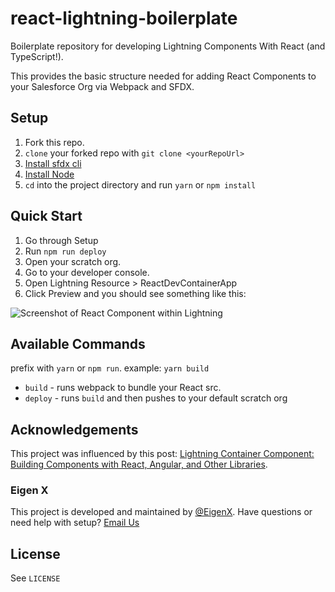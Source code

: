 # react-lightning-boilerplate
Boilerplate repository for developing Lightning Components With React (and TypeScript!).

This provides the basic structure needed for adding React Components to your Salesforce Org via Webpack and SFDX.

## Setup

1. Fork this repo.
1. `clone` your forked repo with `git clone <yourRepoUrl>`
1. [Install sfdx cli](https://developer.salesforce.com/tools/sfdxcli)
1. [Install Node](https://nodejs.org/en/)
1. `cd` into the project directory and run `yarn` or `npm install`

## Quick Start

1. Go through Setup
1. Run `npm run deploy`
1. Open your scratch org.
1. Go to your developer console.
1. Open Lightning Resource > ReactDevContainerApp
1. Click Preview and you should see something like this:

![Screenshot of React Component within Lightning](https://github.com/jefflombard/react-lightning-boilerplate/blob/master/screenshot.png "Screenshot of React Component within Lightning")

## Available Commands

prefix with `yarn` or `npm run`.
example: `yarn build`

- `build` - runs webpack to bundle your React src.
- `deploy` - runs `build` and then pushes to your default scratch org

## Acknowledgements

This project was influenced by this post: [Lightning Container Component: Building Components with React, Angular, and Other Libraries](https://developer.salesforce.com/blogs/2018/04/lightning-container-component-building-components-with-react-angular-and-other-libraries.html).

### Eigen X
This project is developed and maintained by [@EigenX](https://twitter.com/eigenx). Have questions or need help with setup? [Email Us](mailto:info@eigenx.com)

## License
See `LICENSE`
